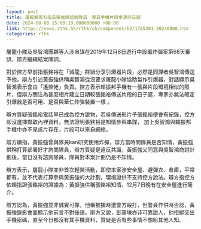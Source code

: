 ```yaml
---
layout: post
title: 屠龍案辯方指黃振強無諮詢隊員　隊員手機片段來源亦存疑
date: 2024-08-08 15:00:13.000000000 +08:00
link: https://news.rthk.hk/rthk/ch/component/k2/1765301-20240808.htm
categories: rthk
---
```


屠龍小隊及吳智鴻團夥等人涉串謀在2019年12月8日遊行中設置炸彈案第68天審訊，辯方繼續結案陳詞。

對於控方早前指張銘裕在「滅龍」群組分享引爆器片段，必然是同謀者吳智鴻傳送予他，辯方引述黃振強供稱吳智鴻從沒要求屠龍小隊協助製作引爆器，對話顯示吳智鴻表示會由「遙控佬」負責。控方表示賴振邦手機有一張與片段環境相似的照片，但辯方關注為甚麼相片建立日期較張銘裕傳送片段的日子遲，專家亦無法確定引爆器是否可用、是否與華仁炸彈裝置一樣 。

辯方質疑張銘裕電話早已成為控方證物，若吳傳送影片予張銘裕便會有紀錄，控方卻沒選擇擷取內裡資料，無法證明張銘裕是知情參與串謀， 加上吳智鴻與賴振邦手機中亦不見該片存在，片段可以來自網絡。

辯方續指，黃振強曾與隊員kan研究使用炸彈，辯方當時問隊員是否知情，黃振強供稱打算部署好才詢問隊員，辯方質疑是違反共識，黃振強又同意與吳智鴻商討計劃後，當日沒有諮詢隊員，隊員對本案計劃仍是不知情。

辯方表示，屠龍小隊並非首次輕裝活動，即使本案涉安全屋、避彈衣、倉庫，平常都有，並不代表打算參與黃振強的大計劃，環境證供不支持控方說法。辯方指控方依賴指證張銘裕的證據為：黃振強供稱張銘裕知情、12月7日晚有在安全屋進行簡介。

辯方認為，黃振強並非誠實可靠，他稱被捕時遭警方毆打，但警員作供時否認，黃振強錄影會面顯示他前言不對後語。辯方又說，彭軍壕亦非可靠證人，他拒絕交出手機密碼，直至今日都沒有其手機資料，質疑是否有些事情不想給其他人知。
